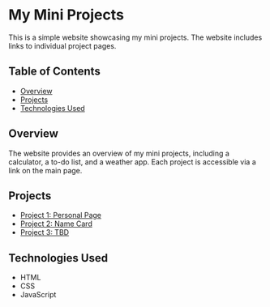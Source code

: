 # My Mini Projects

This is a simple website showcasing my mini projects. The website includes links to individual project pages.

## Table of Contents

- [Overview](#overview)
- [Projects](#projects)
- [Technologies Used](#technologies-used)

## Overview

The website provides an overview of my mini projects, including a calculator, a to-do list, and a weather app. Each project is accessible via a link on the main page.

## Projects

- [Project 1: Personal Page](project1.html)
- [Project 2: Name Card](project2.html)
- [Project 3: TBD](project3.html)

## Technologies Used

- HTML
- CSS
- JavaScript